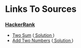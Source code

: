 # Links To Sources

### [HackerRank](https://www.hackerrank.com/)

- [Two Sum](https://leetcode.com/problems/two-sum/) ([ Solution ](two_sum.py))
- [Add Two Numbers](https://leetcode.com/problems/add-two-numbers/) ([ Solution ](add_two_numbers.py))

